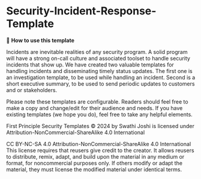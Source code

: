 # Security-Incident-Response-Template

🎉 **How to use this template**

Incidents are inevitable realities of any security program. A solid program will have a strong on-call culture and associated toolset to handle security incidents that show up.  We have created two valuable templates for handling incidents and disseminating timely status updates. The first one is an investigation template, to be used while handling an incident. Second is a short executive summary, to be used to send periodic updates to customers and or stakeholders. 

Please note these templates are configurable. Readers should feel free to make a copy and change/edit for their audience and needs. If you have existing templates (we hope you do), feel free to take any helpful elements.


First Principle Security Templates © 2024 by Swathi Joshi is licensed under Attribution-NonCommercial-ShareAlike 4.0 International

CC BY-NC-SA 4.0 Attribution-NonCommercial-ShareAlike 4.0 International This license requires that reusers give credit to the creator. It allows reusers to distribute, remix, adapt, and build upon the material in any medium or format, for noncommercial purposes only. If others modify or adapt the material, they must license the modified material under identical terms.
